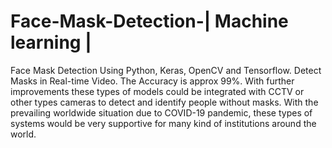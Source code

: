 # Face-Mask-Detection-| Machine learning |
Face Mask Detection Using Python, Keras, OpenCV and Tensorflow.
Detect Masks in Real-time Video.
The Accuracy is approx 99%.
With further improvements these types of models could be integrated with CCTV or other types cameras to detect and identify people without masks. 
With the prevailing worldwide situation due to COVID-19 pandemic, these types of systems would be very supportive for many kind of institutions around the world.

